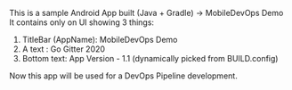 This is a sample Android App built (Java + Gradle) -> MobileDevOps Demo
It contains only on UI showing 3 things:
1. TitleBar (AppName):  MobileDevOps Demo
2. A text : Go Gitter 2020
3. Bottom text: App Version - 1.1 (dynamically picked from BUILD.config)

Now this app will be used for a DevOps Pipeline development.